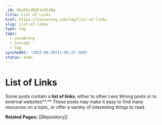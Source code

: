 ```yaml
---
_id: GQyPQcdEQF4zXhJBq
title: List of Links
href: https://lesswrong.com/tag/list-of-links
slug: list-of-links
type: tag
tags:
  - LessWrong
  - Concept
  - Tag
synchedAt: '2022-08-29T11:05:27.389Z'
status: todo
---
```


# List of Links

Some posts contain a **list of links**, either to other Less Wrong posts or to external websites**.** These posts may make it easy to find many resources on a topic, or offer a variety of interesting things to read.

**Related Pages:** [[Repository]]
